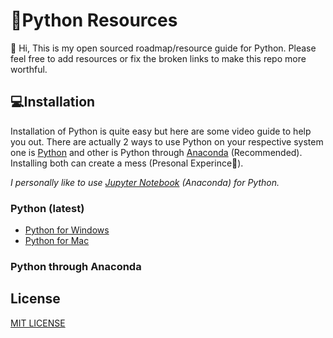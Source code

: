 # 🐍Python Resources

👋 Hi,
This is my open sourced roadmap/resource guide for Python.
Please feel free to add resources or fix the broken links to make this repo more worthful.

## 💻Installation 

Installation of Python is quite easy but here are some video guide to help you out.
There are actually 2 ways to use Python on your respective system one is [Python](https://www.python.org/) and other is Python through [Anaconda](https://www.anaconda.com/products/individual) (Recommended).
Installing both can create a mess (Presonal Experince🙂).

*I personally like to use [Jupyter Notebook](https://jupyter.org/) (Anaconda) for Python.*


### Python (latest)


- [Python for Windows](https://www.youtube.com/watch?v=UvcQlPZ8ecA&ab_channel=ProgrammingKnowledge2)
- [Python for Mac](https://www.youtube.com/watch?v=TgA4ObrowRg&ab_channel=AutomationStepbyStep-RaghavPal)

### Python through Anaconda







## License

[MIT LICENSE](http://www.tldrlegal.com/license/mit-license)
